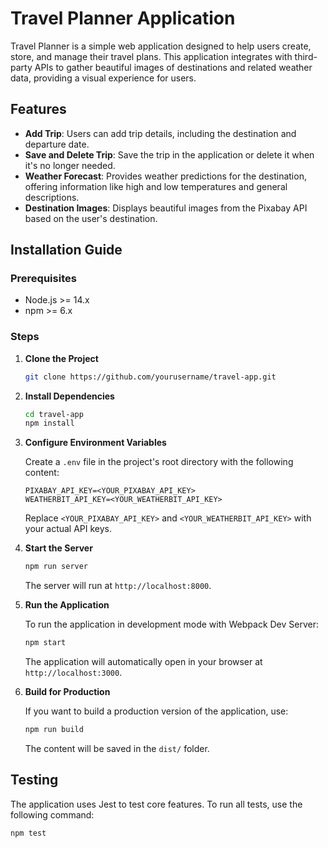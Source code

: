# Travel Planner Application

Travel Planner is a simple web application designed to help users create, store, and manage their travel plans. This application integrates with third-party APIs to gather beautiful images of destinations and related weather data, providing a visual experience for users.

## Features

- **Add Trip**: Users can add trip details, including the destination and departure date.
- **Save and Delete Trip**: Save the trip in the application or delete it when it's no longer needed.
- **Weather Forecast**: Provides weather predictions for the destination, offering information like high and low temperatures and general descriptions.
- **Destination Images**: Displays beautiful images from the Pixabay API based on the user's destination.

## Installation Guide

### Prerequisites

- Node.js >= 14.x
- npm >= 6.x

### Steps

1. **Clone the Project**

   ```bash
   git clone https://github.com/yourusername/travel-app.git
   ```

2. **Install Dependencies**

   ```bash
   cd travel-app
   npm install
   ```

3. **Configure Environment Variables**

   Create a `.env` file in the project's root directory with the following content:

   ```env
   PIXABAY_API_KEY=<YOUR_PIXABAY_API_KEY>
   WEATHERBIT_API_KEY=<YOUR_WEATHERBIT_API_KEY>
   ```

   Replace `<YOUR_PIXABAY_API_KEY>` and `<YOUR_WEATHERBIT_API_KEY>` with your actual API keys.

4. **Start the Server**

   ```bash
   npm run server
   ```

   The server will run at `http://localhost:8000`.

5. **Run the Application**

   To run the application in development mode with Webpack Dev Server:

   ```bash
   npm start
   ```

   The application will automatically open in your browser at `http://localhost:3000`.

6. **Build for Production**

   If you want to build a production version of the application, use:

   ```bash
   npm run build
   ```

   The content will be saved in the `dist/` folder.

## Testing

The application uses Jest to test core features. To run all tests, use the following command:

```bash
npm test
```